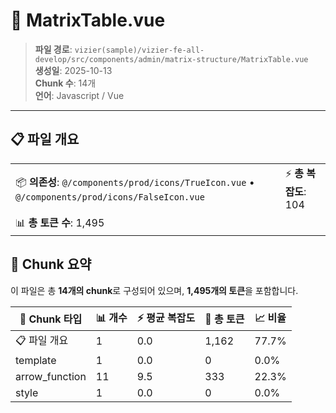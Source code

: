 # 📄 MatrixTable.vue

> **파일 경로**: `vizier(sample)/vizier-fe-all-develop/src/components/admin/matrix-structure/MatrixTable.vue`  
> **생성일**: 2025-10-13  
> **Chunk 수**: 14개  
> **언어**: Javascript / Vue
---





## 📋 파일 개요

| | |
|--|--|
| 📦 **의존성**: `@/components/prod/icons/TrueIcon.vue` • `@/components/prod/icons/FalseIcon.vue` | ⚡ **총 복잡도**: 104 |
| 📊 **총 토큰 수**: 1,495 |  |






## 🧩 Chunk 요약

이 파일은 총 **14개의 chunk**로 구성되어 있으며, **1,495개의 토큰**을 포함합니다.

| 🧩 Chunk 타입 | 📊 개수 | ⚡ 평균 복잡도 | 📝 총 토큰 | 📈 비율 |
|---------------|--------|-------------|----------|--------|
| 📋 파일 개요 | 1 | 0.0 | 1,162 | 77.7% |
| template | 1 | 0.0 | 0 | 0.0% |
| arrow_function | 11 | 9.5 | 333 | 22.3% |
| style | 1 | 0.0 | 0 | 0.0% |

